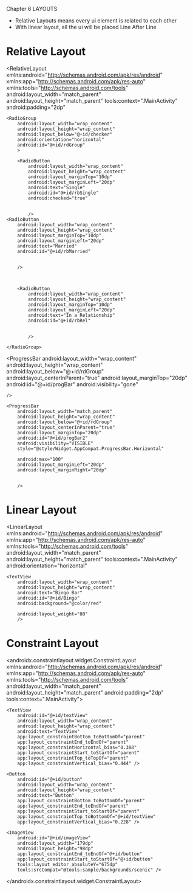 Chapter 6 
LAYOUTS 

- Relative Layouts means every ui element is related to each other 
- With linear layout, all the ui will be placed Line After Line 

# Relative Layout 


<?xml version="1.0" encoding="utf-8"?>
<RelativeLayout xmlns:android="http://schemas.android.com/apk/res/android"
xmlns:app="http://schemas.android.com/apk/res-auto"
xmlns:tools="http://schemas.android.com/tools"
android:layout_width="match_parent"
android:layout_height="match_parent"
tools:context=".MainActivity"
android:padding="2dp"
>

    <RadioGroup
        android:layout_width="wrap_content"
        android:layout_height="wrap_content"
        android:layout_below="@+id/checker"
        android:orientation="horizontal"
        android:id="@+id/rdGroup"
        >

        <RadioButton
            android:layout_width="wrap_content"
            android:layout_height="wrap_content"
            android:layout_marginTop="10dp"
            android:layout_marginLeft="20dp"
            android:text="Single"
            android:id="@+id/rbSingle"
            android:checked="true"


            />
    <RadioButton
        android:layout_width="wrap_content"
        android:layout_height="wrap_content"
        android:layout_marginTop="10dp"
        android:layout_marginLeft="20dp"
        android:text="Married"
        android:id="@+id/rbMarried"


        />



        <RadioButton
            android:layout_width="wrap_content"
            android:layout_height="wrap_content"
            android:layout_marginTop="10dp"
            android:layout_marginLeft="20dp"
            android:text="In a Relationship"
            android:id="@+id/rbRel"


            />

    </RadioGroup>

<ProgressBar
android:layout_width="wrap_content"
android:layout_height="wrap_content"
android:layout_below="@+id/rdGroup"
android:layout_centerInParent="true"
android:layout_marginTop="20dp"
android:id="@+id/progBar"
android:visibility="gone"


    />

    <ProgressBar
        android:layout_width="match_parent"
        android:layout_height="wrap_content"
        android:layout_below="@+id/rdGroup"
        android:layout_centerInParent="true"
        android:layout_marginTop="20dp"
        android:id="@+id/progBar2"
        android:visibility="VISIBLE"
        style="@style/Widget.AppCompat.ProgressBar.Horizontal"

        android:max="100"
        android:layout_marginLeft="20dp"
        android:layout_marginRight="20dp"


        />

</RelativeLayout>


# Linear Layout 
<?xml version="1.0" encoding="utf-8"?>
<LinearLayout xmlns:android="http://schemas.android.com/apk/res/android"
xmlns:app="http://schemas.android.com/apk/res-auto"
xmlns:tools="http://schemas.android.com/tools"
android:layout_width="match_parent"
android:layout_height="match_parent"
tools:context=".MainActivity"
android:orientation="horizontal"
>
<TextView
android:layout_width="wrap_content"
android:layout_height="wrap_content"
android:text="Hello Text"
android:id="@+id/Hello"
android:background="@color/black"
android:layout_weight="20"
/>

    <TextView
        android:layout_width="wrap_content"
        android:layout_height="wrap_content"
        android:text="Bingo Bar"
        android:id="@+id/Bingo"
        android:background="@color/red"

        android:layout_weight="80"
        />


</LinearLayout>


# Constraint Layout 
<?xml version="1.0" encoding="utf-8"?>
<androidx.constraintlayout.widget.ConstraintLayout xmlns:android="http://schemas.android.com/apk/res/android"
xmlns:app="http://schemas.android.com/apk/res-auto"
xmlns:tools="http://schemas.android.com/tools"
android:layout_width="match_parent"
android:layout_height="match_parent"
android:padding="2dp"
tools:context=".MainActivity">


    <TextView
        android:id="@+id/textView"
        android:layout_width="wrap_content"
        android:layout_height="wrap_content"
        android:text="TextView"
        app:layout_constraintBottom_toBottomOf="parent"
        app:layout_constraintEnd_toEndOf="parent"
        app:layout_constraintHorizontal_bias="0.388"
        app:layout_constraintStart_toStartOf="parent"
        app:layout_constraintTop_toTopOf="parent"
        app:layout_constraintVertical_bias="0.444" />

    <Button
        android:id="@+id/button"
        android:layout_width="wrap_content"
        android:layout_height="wrap_content"
        android:text="Button"
        app:layout_constraintBottom_toBottomOf="parent"
        app:layout_constraintEnd_toEndOf="parent"
        app:layout_constraintStart_toStartOf="parent"
        app:layout_constraintTop_toBottomOf="@+id/textView"
        app:layout_constraintVertical_bias="0.228" />

    <ImageView
        android:id="@+id/imageView"
        android:layout_width="179dp"
        android:layout_height="98dp"
        app:layout_constraintEnd_toEndOf="@+id/button"
        app:layout_constraintStart_toStartOf="@+id/button"
        tools:layout_editor_absoluteY="675dp"
        tools:srcCompat="@tools:sample/backgrounds/scenic" />

</androidx.constraintlayout.widget.ConstraintLayout>
